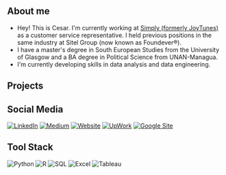 ## About me
- Hey! This is Cesar. I'm currently working at [Simply (formerly JoyTunes)](https://www.hellosimply.com/) as a customer service representative. I held previous positions in the same industry at Sitel Group (now known as Foundever®). 
- I have a master's degree in South European Studies from the University of Glasgow and a BA degree in Political Science from UNAN-Managua.
- I'm currently developing skills in data analysis and data engineering.

## Projects

## Social Media
[![LinkedIn](https://img.shields.io/badge/LinkedIn-0077B5?logo=linkedin&logoColor=white)](https://www.linkedin.com/in/izcanogomez/)
[![Medium](https://img.shields.io/badge/Medium-000000?logo=medium&logoColor=white)](https://medium.com/@cesarizcano)
[![Website](https://img.shields.io/badge/Website-1338be?logo=Wordpress&logoColor=white)](https://cesarizcano.mystrikingly.com/)
[![UpWork](https://img.shields.io/badge/Upwork-6FDA44?logo=upwork&logoColor=white)](https://www.upwork.com/freelancers/~01b672a6f9d08a6218)
[![Google Site](https://img.shields.io/badge/Google_Site-4758b5?logo=google&logoColor=white)](https://sites.google.com/view/cesar-izcanos-portfolio/home)

## Tool Stack
![Python](https://img.shields.io/badge/Python-306998?logo=python&logoColor=FFD43B)
![R](https://img.shields.io/badge/R-bcbec1?logo=r&logoColor=2596be)
![SQL](https://img.shields.io/badge/SQL-e06c1a?logo=mysql&logoColor=white)
![Excel](https://img.shields.io/badge/Excel-008000?logo=microsoft-excel&logoColor=white)
![Tableau](https://img.shields.io/badge/Tableau-1d4679?logo=tableau&logoColor=white)
